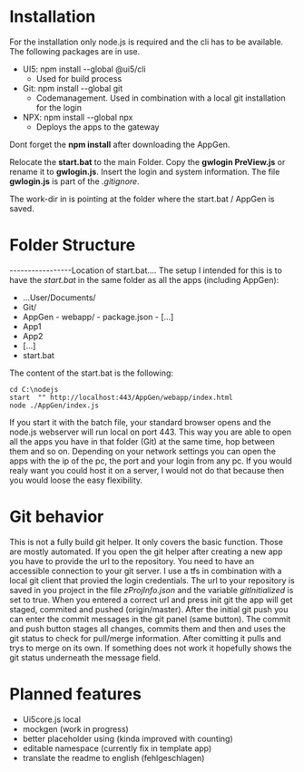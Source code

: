 # Installation

For the installation only node.js is required and the cli has to be available. The following packages are in use.

 - UI5: npm install --global @ui5/cli
	 - Used for build process
 - Git: npm install --global git
     - Codemanagement. Used in combination with a local git installation for the login
 - NPX: npm install --global npx
     - Deploys the apps to the gateway

Dont forget the **npm install** after downloading the AppGen.

Relocate the **start.bat** to the main Folder.
Copy the  **gwlogin PreView.js** or rename it to **gwlogin.js**. Insert the login and system information. The file **gwlogin.js** is part of the *.gitignore*.

The work-dir in is pointing at the folder where the start.bat / AppGen is saved.

# Folder Structure
-----------------Location of start.bat....
The setup I intended for this is to have the *start.bat* in the same folder as all the apps (including AppGen):
 - ...User/Documents/
  - Git/
   - AppGen
    - webapp/
    - package.json
    - [...]
   - App1
   - App2
   - [...]
   - start.bat

The content of the start.bat is the following:

    cd C:\nodejs
    start  "" http://localhost:443/AppGen/webapp/index.html
    node ./AppGen/index.js

If you start it with the batch file, your standard browser opens and the node.js webserver will run local on port 443. This way you are able to open all the apps you have in that folder (Git) at the same time, hop between them and so on. Depending on your network settings you can open the apps with the ip of the pc, the port and your login from any pc. If you would realy want you could host it on a server, I would not do that because then you would loose the easy flexibility.

# Git behavior

This is not a fully build git helper. It only covers the basic function. Those are mostly automated.
If you open the git helper after creating a new app you have to provide the url to the repository.
You need to have an accessible connection to your git server. I use a tfs in combination with a local git client that provied the login credentials.
The url to your repository is saved in you project in the file *zProjInfo.json* and the variable *gitInitialized* is set to true. When you entered a correct url and press init git the app will get staged, commited and pushed (origin/master).
After the initial git push you can enter the commit messages in the git panel (same button). The commit and push button stages all changes, commits them and then and uses the git status to check for pull/merge information. After comitting it pulls and trys to merge on its own. If something does not work it hopefully shows the git status underneath the message field.

# Planned features
- Ui5core.js local
- mockgen (work in progress)
- better placeholder using (kinda improved with counting)
- editable namespace (currently fix in template app)
- translate the readme to english (fehlgeschlagen)